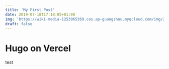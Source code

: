 ```yaml
---
title: 'My First Post'
date: 2019-07-18T17:18:05+01:00
img: 'https://wiki-media-1253965369.cos.ap-guangzhou.myqcloud.com/img/20200221145040.png'
draft: false
---
```


# Hugo on Vercel

test